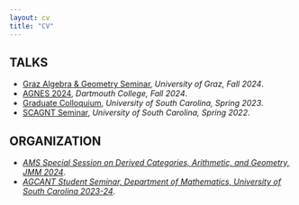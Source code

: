 ```yaml
---
layout: cv
title: "CV"
---
```


## TALKS
  * [Graz Algebra & Geometry Seminar](https://imsc.uni-graz.at/alggeo/winter24/), _University of Graz, Fall 2024_.
  * [AGNES 2024](https://sites.google.com/site/agneshomepage/dartmouth-2024?authuser=0), _Dartmouth College, Fall 2024_.
  * [Graduate Colloquium](https://www.jonathanmichaelsmith.com/graduate-colloquium-spring-2023), _University of South Carolina, Spring 2023_.
  * [SCAGNT Seminar](https://www.scagnt.org/student_seminar/spring/2022/index.html), _University of South Carolina, Spring 2022_.

## ORGANIZATION

*  [_AMS Special Session on Derived Categories, Arithmetic, and Geometry, JMM 2024_](https://jointmathematicsmeetings.org/meetings/national/jmm2024/2300_program_ss105.html#title).
*  [_AGCANT Student Seminar, Department of Mathematics, University of South Carolina 2023-24_](https://sc.edu/study/colleges_schools/artsandsciences/mathematics/beyond_classroom/colloquia_and_seminars/agcant/index.php).
